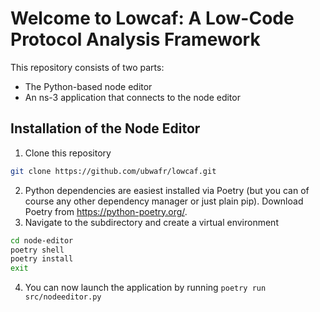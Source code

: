 # Welcome to Lowcaf: A Low-Code Protocol Analysis Framework

This repository consists of two parts:
- The Python-based node editor
- An ns-3 application that connects to the node editor

## Installation of the Node Editor
1. Clone this repository
~~~bash
git clone https://github.com/ubwafr/lowcaf.git
~~~
2. Python dependencies are easiest installed via Poetry (but you can of course any other dependency manager or just plain pip). Download Poetry from https://python-poetry.org/.
3. Navigate to the subdirectory and create a virtual environment
~~~bash
cd node-editor
poetry shell
poetry install
exit
~~~
4. You can now launch the application by running `poetry run src/nodeeditor.py`